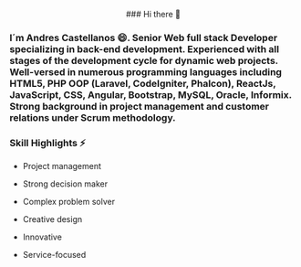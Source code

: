 <p align="center"> ### Hi there 👋 <p>

### I´m Andres Castellanos 😄. Senior Web full stack Developer specializing in back-end development. Experienced with all stages of the development cycle for dynamic web projects. Well-versed in numerous programming languages including HTML5, PHP OOP (Laravel, CodeIgniter, Phalcon), ReactJs, JavaScript, CSS, Angular, Bootstrap, MySQL, Oracle, Informix. Strong background in project management and customer relations under Scrum methodology.

### Skill Highlights ⚡

- Project management
* Strong decision maker
+ Complex problem solver
- Creative design
* Innovative
+ Service-focused


<!--
**camilosama/camilosama** is a ✨ _special_ ✨ repository because its `README.md` (this file) appears on your GitHub profile.

Here are some ideas to get you started:

- 🔭 I’m currently working on ...
- 🌱 I’m currently learning ...
- 👯 I’m looking to collaborate on ...
- 🤔 I’m looking for help with ...
- 💬 Ask me about ...
- 📫 How to reach me: ...
- 😄 Pronouns: ...
- ⚡ Fun fact: ...
-->
